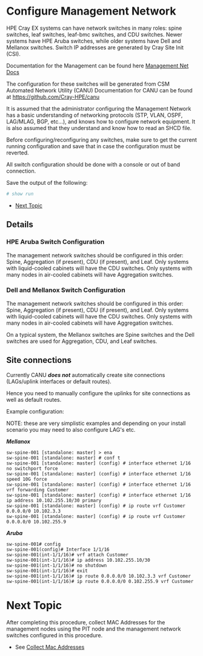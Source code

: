 # Configure Management Network

HPE Cray EX systems can have network switches in many roles: spine switches, leaf switches, leaf-bmc switches, and CDU switches.
Newer systems have HPE Aruba switches, while older systems have Dell and Mellanox switches. Switch IP addresses are generated by Cray Site Init (CSI).


Documentation for the Management can be found here [Management Net Docs](../operations/network/index.md)


The configuration for these switches will be generated from CSM Automated Network Utility (CANU)
Documentation for CANU can be found at https://github.com/Cray-HPE/canu

It is assumed that the administrator configuring the Management Network has a basic understanding of networking protocols (STP, VLAN, OSPF, LAG/MLAG, BGP, etc...), and knows how to configure network equipment. It is also assumed that they understand and know how to read an SHCD file.

Before configuring/reconfiguring any switches, make sure to get the current running configuration and save that in case the configuration must be reverted.

All switch configuration should be done with a console or out of band connection.

Save the output of the following:

```bash
# show run
```

   * [Next Topic](#next-topic)


## Details

<a name="hpe_aruba_switch_configuration"></a>
### HPE Aruba Switch Configuration

The management network switches should be configured in this order: Spine, Aggregation (if present), CDU (if present), and Leaf.
Only systems with liquid-cooled cabinets will have the CDU switches. Only systems with many nodes in air-cooled cabinets
will have Aggregation switches.


<a name="dell_and_mellanox_switch_configuration"></a>
### Dell and Mellanox Switch Configuration

The management network switches should be configured in this order: Spine, Aggregation (if present), CDU (if present), and Leaf.
Only systems with liquid-cooled cabinets will have the CDU switches. Only systems with many nodes in air-cooled
cabinets will have Aggregation switches.

On a typical system, the Mellanox switches are Spine switches and the Dell switches are used for Aggregation, CDU, and Leaf switches.

## Site connections

Currently CANU ***does not*** automatically create site connections (LAGs/uplink interfaces or default routes). 

Hence you need to manually configure the uplinks for site connections as well as default routes. 

Example configuration: 

NOTE: these are very simplistic examples and depending on your install scenario you may need to also configure LAG's etc. 

***Mellanox***

```
sw-spine-001 [standalone: master] > ena
sw-spine-001 [standalone: master] # conf t
sw-spine-001 [standalone: master] (config) # interface ethernet 1/16 no switchport force
sw-spine-001 [standalone: master] (config) # interface ethernet 1/16 speed 10G force
sw-spine-001 [standalone: master] (config) # interface ethernet 1/16 vrf forwarding Customer
sw-spine-001 [standalone: master] (config) # interface ethernet 1/16 ip address 10.102.255.10/30 primary
sw-spine-001 [standalone: master] (config) # ip route vrf Customer 0.0.0.0/0 10.102.3.3 
sw-spine-001 [standalone: master] (config) # ip route vrf Customer 0.0.0.0/0 10.102.255.9
```
***Aruba***

```
sw-spine-001# config
sw-spine-001(config)# Interface 1/1/16
sw-spine-001(int-1/1/16)# vrf attach Customer
sw-spine-001(int-1/1/16)# ip address 10.102.255.10/30
sw-spine-001(int-1/1/16)# no shutdown
sw-spine-001(int-1/1/16)# exit
sw-spine-001(int-1/1/16)# ip route 0.0.0.0/0 10.102.3.3 vrf Customer
sw-spine-001(int-1/1/16)# ip route 0.0.0.0/0 0.102.255.9 vrf Customer
```


<a name="next-topic"></a>
# Next Topic

   After completing this procedure, collect MAC Addresses for the management nodes using the PIT node and the management network switches configured in this procedure.

   * See [Collect Mac Addresses](index.md#collect_mac_addresses_for_ncns)
